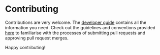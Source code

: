 
# Contributing

Contributions are very welcome. The [developer guide](docs/developerGuide.md) contains all the information you need. Check out the guidelines and conventions provided [here](docs/process.md) to familiarise with the processes of submitting pull requests and approving pull request merges.

Happy contributing!
